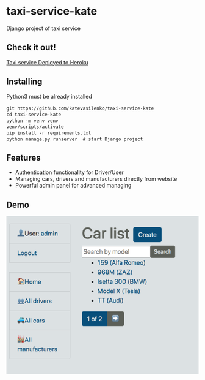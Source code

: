# taxi-service-kate

Django project of taxi service

## Check it out!

[Taxi service Deployed to Heroku](PAST_LINK)

## Installing

Python3 must be already installed

```shell
git https://github.com/katevasilenko/taxi-service-kate
cd taxi-service-kate
python -m venv venv
venv/scripts/activate
pip install -r requirements.txt
python manage.py runserver  # start Django project
```

## Features

* Authentication functionality for Driver/User
* Managing cars, drivers and manufacturers directly from website
* Powerful admin panel for advanced managing

## Demo

![Website Interface](demo.png)

